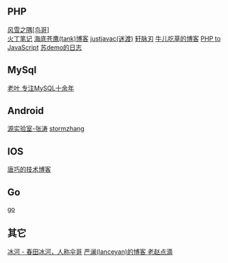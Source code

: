 ## PHP
<a href="http://www.laruence.com/">风雪之隅[鸟哥]</a><br>
<a href="http://huoding.com/">火丁笔记</a>
<a href="http://blog.51yip.com/">海底苍鹰(tank)博客</a>
<a href="http://justjavac.com/">justjavac(迷渡)</a>
<a href="http://www.cnblogs.com/yjf512/">轩脉刃</a>
<a href="http://blog.csdn.net/e421083458">牛儿吃草的博客</a>
<a href="http://locutus.io/php/">PHP to JavaScript</a>
<a href="http://blog.163.com/litianyichuanqi@126/blog/#m=0&t=1&c=fks_084064085083088069085085085095085087084074083095082071085">苏demo的日志</a>
## MySql
<a href="http://imysql.com/">老叶 专注MySQL十余年</a>
## Android
<a href="http://www.kymjs.com/">源实验室-张涛</a>
<a href="stormzhang.com">stormzhang</a>
## IOS
<a href="http://blog.devtang.com/">唐巧的技术博客</a>
## Go
<a href="https://jan.newmarch.name/golang/">go</a>
## 其它
<a href="http://tianchunbinghe.blog.163.com/">冰河 - 春田冰河，人称伞哥</a>
<a href="http://www.lanceyan.com/">严澜(lanceyan)的博客 </a>
<a href="http://blog.zhaojie.me/">老赵点滴 </a>
